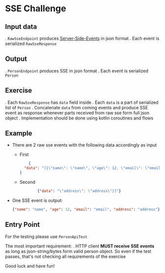 # SSE Challenge

## Input data

. `RawSseEndpoint` produces [Server-Side-Events](https://html5doctor.com/server-sent-events/) in json format
. Each event is serialized `RawSseResponse`

## Output

. `PersonEndpoint` produces SSE in json format
. Each event is serialized `Person`

## Exercise

. Each `RawSseResponse` has `data` field inside
. Each `data` is a part of serialized list of `Person`
. Concatenate `data` from coming events and produce SSE event as response whenever parts received from raw sse form full json object
. Implementation should be done using kotlin coroutines and flows

## Example

* There are 2 raw sse events with the following data accordingly as input
    * First
      ```json
          {
        "data": "[{\"name\": \"name\", \"age\": 12, \"email\": \"email\","
      }
      ```
    * Second
      ```json
              {"data": "\"address\": \"address\"}]"}
      ```
* One SSE event is output:
  
  ```json
  {"name": "name", "age": 12, "email": "email", "address": "address"}
  ```
  
## Entry Point

For the testing please use `PersonApiTest`

The most important requirement:
. HTTP client **MUST receive SSE events** as long as json-string/bytes form valid person object.
So even if the test passes, that's not checking all requirements of the exercise

Good luck and have fun!